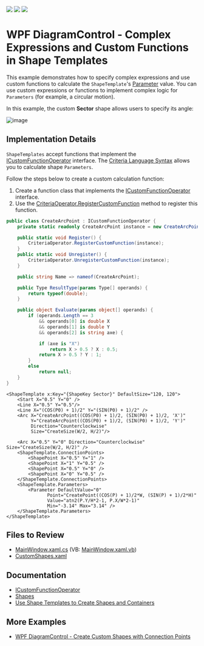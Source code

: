 <!-- default badges list -->
![](https://img.shields.io/endpoint?url=https://codecentral.devexpress.com/api/v1/VersionRange/657661393/17.1.3%2B)
[![](https://img.shields.io/badge/Open_in_DevExpress_Support_Center-FF7200?style=flat-square&logo=DevExpress&logoColor=white)](https://supportcenter.devexpress.com/ticket/details/T1174053)
[![](https://img.shields.io/badge/📖_How_to_use_DevExpress_Examples-e9f6fc?style=flat-square)](https://docs.devexpress.com/GeneralInformation/403183)
<!-- default badges end -->

# WPF DiagramControl - Complex Expressions and Custom Functions in Shape Templates

This example demonstrates how to specify complex expressions and use custom functions to calculate the `ShapeTemplate`'s [Parameter](https://docs.devexpress.com/CoreLibraries/DevExpress.Diagram.Core.Shapes.Parameter) value. You can use custom expressions or functions to implement complex logic for `Parameters` (for example, a circular motion).

In this example, the custom **Sector** shape allows users to specify its angle:

![image](https://github.com/DevExpress-Examples/wpf-custom-functions-ShapeTemplates/assets/65009440/21d31189-787e-4141-9d62-6a1f19325498)

## Implementation Details

`ShapeTemplates` accept functions that implement the [ICustomFunctionOperator](https://docs.devexpress.com/CoreLibraries/DevExpress.Data.Filtering.ICustomFunctionOperator) interface. The [Criteria Language Syntax](https://docs.devexpress.com/CoreLibraries/4928/devexpress-data-library/criteria-language-syntax) allows you to calculate shape `Parameters`.

Follow the steps below to create a custom calculation function:
1. Create a function class that implements the [ICustomFunctionOperator](https://docs.devexpress.com/CoreLibraries/DevExpress.Data.Filtering.ICustomFunctionOperator) interface.
2. Use the [CriteriaOperator.RegisterCustomFunction](https://docs.devexpress.com/CoreLibraries/DevExpress.Data.Filtering.CriteriaOperator.RegisterCustomFunction(DevExpress.Data.Filtering.ICustomFunctionOperator)) method to register this function.

```cs
public class CreateArcPoint : ICustomFunctionOperator {
	private static readonly CreateArcPoint instance = new CreateArcPoint();

	public static void Register() {
		CriteriaOperator.RegisterCustomFunction(instance);
	}
	public static void Unregister() {
		CriteriaOperator.UnregisterCustomFunction(instance);
	}

	public string Name => nameof(CreateArcPoint);

	public Type ResultType(params Type[] operands) {
		return typeof(double);
	}

	public object Evaluate(params object[] operands) {
		if (operands.Length == 3
			&& operands[0] is double X
			&& operands[1] is double Y
			&& operands[2] is string axe) {

			if (axe is "X")
				return X > 0.5 ? X : 0.5;
			return X > 0.5 ? Y : 1;
		}
		else
			return null;
	}
}
```

```xaml
<ShapeTemplate x:Key="{ShapeKey Sector}" DefaultSize="120, 120">
	<Start X="0.5" Y="0" />
	<Line X="0.5" Y="0.5"/>
	<Line X="(COS(P0) + 1)/2" Y="(SIN(P0) + 1)/2" />
	<Arc X="CreateArcPoint((COS(P0) + 1)/2, (SIN(P0) + 1)/2, 'X')"
		 Y="CreateArcPoint((COS(P0) + 1)/2, (SIN(P0) + 1)/2, 'Y')"
		 Direction="Counterclockwise"
		 Size="CreateSize(W/2, H/2)"/>

	<Arc X="0.5" Y="0" Direction="Counterclockwise" Size="CreateSize(W/2, H/2)" />
	<ShapeTemplate.ConnectionPoints>
		<ShapePoint X="0.5" Y="1" />
		<ShapePoint X="1" Y="0.5" />
		<ShapePoint X="0.5" Y="0" />
		<ShapePoint X="0" Y="0.5" />
	</ShapeTemplate.ConnectionPoints>
	<ShapeTemplate.Parameters>
		<Parameter DefaultValue="0"
			   Point="CreatePoint((COS(P) + 1)/2*W, (SIN(P) + 1)/2*H)"
			   Value="atn2(P.Y/H*2-1, P.X/W*2-1)"
			   Min="-3.14" Max="3.14" />
	</ShapeTemplate.Parameters>
</ShapeTemplate>
```

## Files to Review

- [MainWindow.xaml.cs](./CS/WpfApp13/MainWindow.xaml.cs) (VB: [MainWindow.xaml.vb](./VB/WpfApp13/MainWindow.xaml.vb))
- [CustomShapes.xaml](./CS/WpfApp13/CustomShapes.xaml)

## Documentation

- [ICustomFunctionOperator](https://docs.devexpress.com/CoreLibraries/DevExpress.Data.Filtering.ICustomFunctionOperator)
- [Shapes](https://docs.devexpress.com/WPF/116099/controls-and-libraries/diagram-control/diagram-items/shapes)
- [Use Shape Templates to Create Shapes and Containers](https://docs.devexpress.com/WPF/117037/controls-and-libraries/diagram-control/diagram-items/creating-shapes-and-containers-using-shape-templates)

## More Examples

- [WPF DiagramControl - Create Custom Shapes with Connection Points](https://github.com/DevExpress-Examples/wpf-diagramdesigner-create-custom-shapes-with-connection-points)
